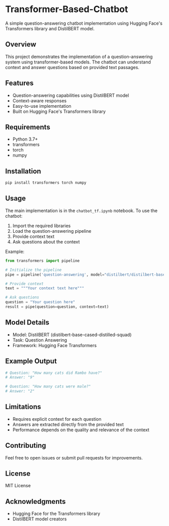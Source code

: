 # Transformer-Based-Chatbot

A simple question-answering chatbot implementation using Hugging Face's Transformers library and DistilBERT model.

## Overview

This project demonstrates the implementation of a question-answering system using transformer-based models. The chatbot can understand context and answer questions based on provided text passages.

## Features

- Question-answering capabilities using DistilBERT model
- Context-aware responses
- Easy-to-use implementation
- Built on Hugging Face's Transformers library

## Requirements

- Python 3.7+
- transformers
- torch
- numpy

## Installation

```bash
pip install transformers torch numpy
```

## Usage

The main implementation is in the `chatbot_tf.ipynb` notebook. To use the chatbot:

1. Import the required libraries
2. Load the question-answering pipeline
3. Provide context text
4. Ask questions about the context

Example:

```python
from transformers import pipeline

# Initialize the pipeline
pipe = pipeline('question-answering', model="distilbert/distilbert-base-cased-distilled-squad")

# Provide context
text = """Your context text here"""

# Ask questions
question = "Your question here"
result = pipe(question=question, context=text)
```

## Model Details

- Model: DistilBERT (distilbert-base-cased-distilled-squad)
- Task: Question Answering
- Framework: Hugging Face Transformers

## Example Output

```python
# Question: "How many cats did Rambo have?"
# Answer: "9"

# Question: "How many cats were male?"
# Answer: "2"
```

## Limitations

- Requires explicit context for each question
- Answers are extracted directly from the provided text
- Performance depends on the quality and relevance of the context

## Contributing

Feel free to open issues or submit pull requests for improvements.

## License

MIT License

## Acknowledgments

- Hugging Face for the Transformers library
- DistilBERT model creators

